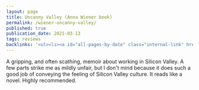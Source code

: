 ```yaml
---
layout: page
title: Uncanny Valley (Anna Wiener book)
permalink: /wiener-uncanny-valley/
published: true
publication_date: 2021-03-13
tags: reviews
backlinks: '<ul><li><a id="all-pages-by-date" class="internal-link" href="/all-pages-by-date/">All pages by date</a></li><li><a id="books-published-in-2020" class="internal-link" href="/books-published-in-2020/">Books I&#39;ve read that were published in 2020</a></li><li><a id="books-read-in-2021" class="internal-link" href="/books-read-in-2021/">Books I read in 2021</a></li><li><a id="books-tagged-memoirs" class="internal-link" href="/books-tagged-memoirs/">Books tagged &#39;memoirs&#39;</a></li><li><a id="books-tagged-nonfiction" class="internal-link" href="/books-tagged-nonfiction/">Books tagged &#39;nonfiction&#39;</a></li><li><a id="books-tagged-silicon-valley" class="internal-link" href="/books-tagged-silicon-valley/">Books tagged &#39;silicon-valley&#39;</a></li><li><a id="reviews" class="internal-link" href="/reviews/">Reviews</a></li></ul>'
---
```


A gripping, and often scathing, memoir about working in Silicon Valley. A few parts strike me as mildly unfair, but I don't mind because it does such a good job of conveying the feeling of Silicon Valley culture. It reads like a novel. Highly recommended.